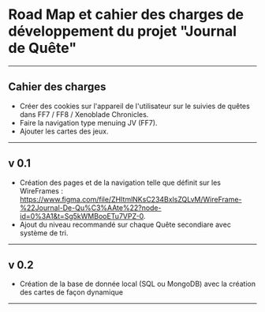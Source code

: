 # Road Map et cahier des charges de développement du projet "Journal de Quête"
***

## Cahier des charges

- Créer des cookies sur l'appareil de l'utilisateur sur le suivies de quêtes dans FF7 / FF8 / Xenoblade Chronicles.
- Faire la navigation type menuing JV (FF7).
- Ajouter les cartes des jeux.
***

## v 0.1

- Création des pages et de la navigation telle que définit sur les WireFrames : https://www.figma.com/file/ZHItmlNKsC234BxlsZQLvM/WireFrame-%22Journal-De-Qu%C3%AAte%22?node-id=0%3A1&t=Sg5kWMBooETu7VPZ-0.
- Ajout du niveau recommandé sur chaque Quête secondiare avec système de tri.
***

## v 0.2

- Création de la base de donnée local (SQL ou MongoDB) avec la création des cartes de façon dynamique
***
